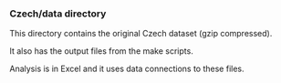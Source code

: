 ### Czech/data directory

This directory contains the original Czech dataset (gzip compressed).

It also has the output files from the make scripts.

Analysis is in Excel and it uses data connections to these files.

